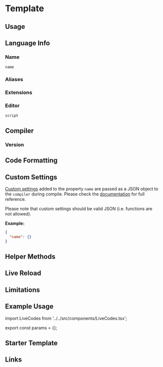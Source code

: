 # Template

## Usage

## Language Info

### Name

`name`

### Aliases

### Extensions

### Editor

`script`

## Compiler

### Version

## Code Formatting

## Custom Settings

[Custom settings](../advanced/custom-settings.md) added to the property `name` are passed as a JSON object to the `compiler` during compile. Please check the [documentation](#) for full reference.

Please note that custom settings should be valid JSON (i.e. functions are not allowed).

**Example:**

```json title="Custom Settings"
{
  "name": {}
}
```

## Helper Methods

## Live Reload

## Limitations

## Example Usage

import LiveCodes from '../../src/components/LiveCodes.tsx';

export const params = {};

<LiveCodes params={params}></LiveCodes>

## Starter Template

## Links
